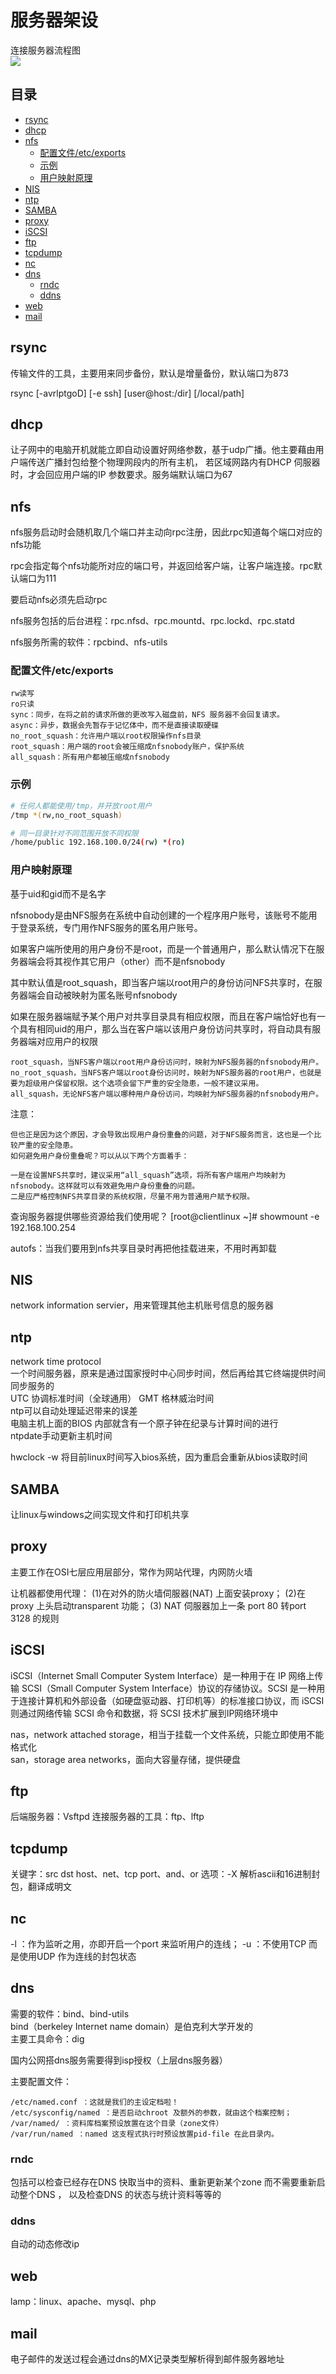 # 服务器架设
连接服务器流程图  
![](images/file_permission.gif)

## 目录
<!-- vim-markdown-toc GFM -->

* [rsync](#rsync)
* [dhcp](#dhcp)
* [nfs](#nfs)
    * [配置文件/etc/exports](#配置文件etcexports)
    * [示例](#示例)
    * [用户映射原理](#用户映射原理)
* [NIS](#nis)
* [ntp](#ntp)
* [SAMBA](#samba)
* [proxy](#proxy)
* [iSCSI](#iscsi)
* [ftp](#ftp)
* [tcpdump](#tcpdump)
* [nc](#nc)
* [dns](#dns)
    * [rndc](#rndc)
    * [ddns](#ddns)
* [web](#web)
* [mail](#mail)

<!-- vim-markdown-toc -->

## rsync
传输文件的工具，主要用来同步备份，默认是增量备份，默认端口为873

rsync [-avrlptgoD] [-e ssh] [user@host:/dir] [/local/path]

## dhcp
让子网中的电脑开机就能立即自动设置好网络参数，基于udp广播。他主要藉由用户端传送广播封包给整个物理网段内的所有主机， 若区域网路内有DHCP 伺服器时，才会回应用户端的IP 参数要求。服务端默认端口为67

## nfs
nfs服务启动时会随机取几个端口并主动向rpc注册，因此rpc知道每个端口对应的nfs功能

rpc会指定每个nfs功能所对应的端口号，并返回给客户端，让客户端连接。rpc默认端口为111

要启动nfs必须先启动rpc

nfs服务包括的后台进程：rpc.nfsd、rpc.mountd、rpc.lockd、rpc.statd

nfs服务所需的软件：rpcbind、nfs-utils

### 配置文件/etc/exports
```
rw读写
ro只读
sync：同步，在将之前的请求所做的更改写入磁盘前，NFS 服务器不会回复请求。
async：异步，数据会先暂存于记忆体中，而不是直接读取硬碟
no_root_squash：允许用户端以root权限操作nfs目录
root_squash：用户端的root会被压缩成nfsnobody账户，保护系统
all_squash：所有用户都被压缩成nfsnobody
```

### 示例
```bash
# 任何人都能使用/tmp，并开放root用户
/tmp *(rw,no_root_squash)

# 同一目录针对不同范围开放不同权限
/home/public 192.168.100.0/24(rw) *(ro)
```

### 用户映射原理
基于uid和gid而不是名字

nfsnobody是由NFS服务在系统中自动创建的一个程序用户账号，该账号不能用于登录系统，专门用作NFS服务的匿名用户账号。

如果客户端所使用的用户身份不是root，而是一个普通用户，那么默认情况下在服务器端会将其视作其它用户（other）而不是nfsnobody

其中默认值是root_squash，即当客户端以root用户的身份访问NFS共享时，在服务器端会自动被映射为匿名账号nfsnobody

如果在服务器端赋予某个用户对共享目录具有相应权限，而且在客户端恰好也有一个具有相同uid的用户，那么当在客户端以该用户身份访问共享时，将自动具有服务器端对应用户的权限
```
root_squash，当NFS客户端以root用户身份访问时，映射为NFS服务器的nfsnobody用户。
no_root_squash，当NFS客户端以root身份访问时，映射为NFS服务器的root用户，也就是要为超级用户保留权限。这个选项会留下严重的安全隐患，一般不建议采用。
all_squash，无论NFS客户端以哪种用户身份访问，均映射为NFS服务器的nfsnobody用户。
```

注意：
```
但也正是因为这个原因，才会导致出现用户身份重叠的问题，对于NFS服务而言，这也是一个比较严重的安全隐患。
如何避免用户身份重叠呢？可以从以下两个方面着手：

一是在设置NFS共享时，建议采用“all_squash”选项，将所有客户端用户均映射为nfsnobody。这样就可以有效避免用户身份重叠的问题。
二是应严格控制NFS共享目录的系统权限，尽量不用为普通用户赋予权限。
```

查询服务器提供哪些资源给我们使用呢？ 
[root@clientlinux ~]# showmount -e 192.168.100.254

autofs：当我们要用到nfs共享目录时再把他挂载进来，不用时再卸载

## NIS
network information servier，用来管理其他主机账号信息的服务器

## ntp
network time protocol  
一个时间服务器，原来是通过国家授时中心同步时间，然后再给其它终端提供时间同步服务的  
UTC 协调标准时间（全球通用）
GMT 格林威治时间  
ntp可以自动处理延迟带来的误差  
电脑主机上面的BIOS 内部就含有一个原子钟在纪录与计算时间的进行  
ntpdate手动更新主机时间

hwclock -w 将目前linux时间写入bios系统，因为重启会重新从bios读取时间

## SAMBA
让linux与windows之间实现文件和打印机共享

## proxy
主要工作在OSI七层应用层部分，常作为网站代理，内网防火墙

让机器都使用代理：
(1)在对外的防火墙伺服器(NAT) 上面安装proxy； (2)在proxy 上头启动transparent 功能； (3) NAT 伺服器加上一条 port 80 转port 3128 的规则

## iSCSI
iSCSI（Internet Small Computer System Interface）是一种用于在 IP 网络上传输 SCSI（Small Computer System Interface）协议的存储协议。SCSI 是一种用于连接计算机和外部设备（如硬盘驱动器、打印机等）的标准接口协议，而 iSCSI 则通过网络传输 SCSI 命令和数据，将 SCSI 技术扩展到IP网络环境中

nas，network attached storage，相当于挂载一个文件系统，只能立即使用不能格式化  
san，storage area networks，面向大容量存储，提供硬盘

## ftp
后端服务器：Vsftpd
连接服务器的工具：ftp、lftp

## tcpdump
关键字：src dst host、net、tcp port、and、or
选项：-X 解析ascii和16进制封包，翻译成明文

## nc
-l ：作为监听之用，亦即开启一个port 来监听用户的连线；
-u ：不使用TCP 而是使用UDP 作为连线的封包状态

## dns
需要的软件：bind、bind-utils  
bind（berkeley Internet name domain）是伯克利大学开发的  
主要工具命令：dig

国内公网搭dns服务需要得到isp授权（上层dns服务器）

主要配置文件：
```
/etc/named.conf ：这就是我们的主设定档啦！
/etc/sysconfig/named ：是否启动chroot 及额外的参数，就由这个档案控制；
/var/named/ ：资料库档案预设放置在这个目录（zone文件）
/var/run/named ：named 这支程式执行时预设放置pid-file 在此目录内。
```

### rndc  
包括可以检查已经存在DNS 快取当中的资料、重新更新某个zone 而不需要重新启动整个DNS ， 以及检查DNS 的状态与统计资料等等的

### ddns
自动的动态修改ip

## web
lamp：linux、apache、mysql、php

## mail
电子邮件的发送过程会通过dns的MX记录类型解析得到邮件服务器地址
